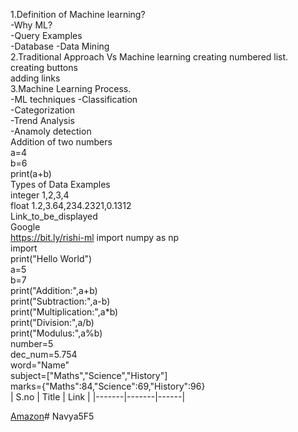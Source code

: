 1.Definition of Machine learning?  
  -Why ML?  
  -Query Examples  
  -Database
  -Data Mining  
2.Traditional Approach Vs Machine learning
creating numbered list.  
creating buttons  
adding links  
3.Machine Learning Process.  
 -ML techniques
  -Classification  
  -Categorization  
  -Trend Analysis  
  -Anamoly detection  
  Addition of two numbers  
a=4  
b=6  
print(a+b)  
Types of Data	Examples  
integer	1,2,3,4  
float	1.2,3.64,234.2321,0.1312  
Link_to_be_displayed  
Google  
https://bit.ly/rishi-ml
import numpy as np  
import  
print("Hello World")  
a=5  
b=7  
print("Addition:",a+b)  
print("Subtraction:",a-b)  
print("Multiplication:",a*b)  
print("Division:",a/b)  
print("Modulus:",a%b)  
number=5    
dec_num=5.754    
word="Name"  
subject=["Maths","Science","History"]  
marks={"Maths":84,"Science":69,"History":96}  
| S.no | Title | Link |
|-------|-------|------|     

  
[Amazon](https://www.amazon.in/)# Navya5F5
